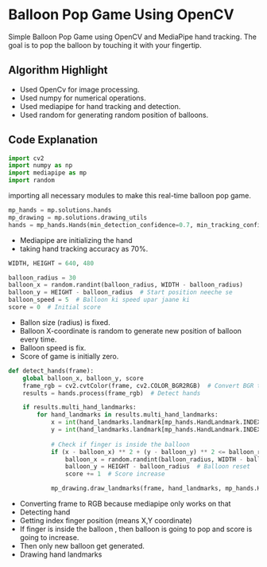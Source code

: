 # Balloon Pop Game Using OpenCV
Simple Balloon Pop Game using OpenCV and MediaPipe hand tracking. The goal is to pop the balloon by touching it with your fingertip.
## Algorithm Highlight
- Used OpenCv for image processing.
- Used numpy for numerical operations.
- Used mediapipe for hand tracking and detection.
- Used random for generating random position of balloons.
## Code Explanation
```python
import cv2
import numpy as np
import mediapipe as mp
import random
```
importing all necessary modules to make this real-time balloon pop game.

```python
mp_hands = mp.solutions.hands
mp_drawing = mp.solutions.drawing_utils
hands = mp_hands.Hands(min_detection_confidence=0.7, min_tracking_confidence=0.7)
```
- Mediapipe are initializing the hand
- taking hand tracking accuracy as 70%.

```python
WIDTH, HEIGHT = 640, 480

balloon_radius = 30
balloon_x = random.randint(balloon_radius, WIDTH - balloon_radius)  
balloon_y = HEIGHT - balloon_radius  # Start position neeche se
balloon_speed = 5  # Balloon ki speed upar jaane ki
score = 0  # Initial score
```
- Ballon size (radius) is fixed.
- Balloon X-coordinate is random to generate new position of balloon every time.
- Balloon speed is fix.
- Score of game is initially zero.

```python
def detect_hands(frame):
    global balloon_x, balloon_y, score
    frame_rgb = cv2.cvtColor(frame, cv2.COLOR_BGR2RGB)  # Convert BGR to RGB
    results = hands.process(frame_rgb)  # Detect hands

    if results.multi_hand_landmarks:
        for hand_landmarks in results.multi_hand_landmarks:
            x = int(hand_landmarks.landmark[mp_hands.HandLandmark.INDEX_FINGER_TIP].x * WIDTH)
            y = int(hand_landmarks.landmark[mp_hands.HandLandmark.INDEX_FINGER_TIP].y * HEIGHT)
            
            # Check if finger is inside the balloon
            if (x - balloon_x) ** 2 + (y - balloon_y) ** 2 <= balloon_radius ** 2:
                balloon_x = random.randint(balloon_radius, WIDTH - balloon_radius)  # Naya X position
                balloon_y = HEIGHT - balloon_radius  # Balloon reset
                score += 1  # Score increase

            mp_drawing.draw_landmarks(frame, hand_landmarks, mp_hands.HAND_CONNECTIONS)

```
- Converting frame to RGB because mediapipe only works on that
- Detecting hand
- Getting index finger position (means X,Y coordinate)
- If finger is inside the balloon , then balloon is going to pop and score is going to increase.
- Then only new balloon get generated.
- Drawing hand landmarks  
